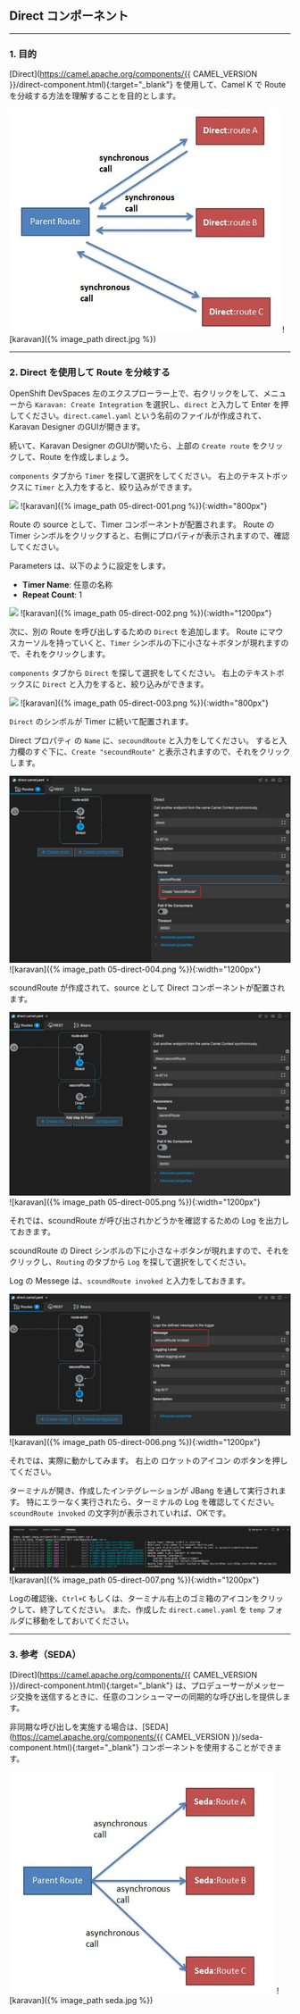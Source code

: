 ## Direct コンポーネント
---

### 1. 目的

[Direct](https://camel.apache.org/components/{{ CAMEL_VERSION }}/direct-component.html){:target="_blank"} を使用して、Camel K で Route を分岐する方法を理解することを目的とします。

![](images/direct.jpg)
![karavan]({% image_path direct.jpg %})

---

### 2. Direct を使用して Route を分岐する

OpenShift DevSpaces 左のエクスプローラー上で、右クリックをして、メニューから `Karavan: Create Integration` を選択し、`direct` と入力して Enter を押してください。`direct.camel.yaml` という名前のファイルが作成されて、Karavan Designer のGUIが開きます。

続いて、Karavan Designer のGUIが開いたら、上部の `Create route` をクリックして、Route を作成しましょう。

`components` タブから `Timer` を探して選択をしてください。
右上のテキストボックスに `Timer` と入力をすると、絞り込みができます。

![](images/05-direct-001.png)
![karavan]({% image_path 05-direct-001.png %}){:width="800px"}

Route の source として、Timer コンポーネントが配置されます。
Route の Timer シンボルをクリックすると、右側にプロパティが表示されますので、確認してください。

Parameters は、以下のように設定をします。

* **Timer Name**: 任意の名称
* **Repeat Count**: 1

![](images/05-direct-002.png)
![karavan]({% image_path 05-direct-002.png %}){:width="1200px"}

次に、別の Route を呼び出しするための `Direct` を追加します。
Route にマウスカーソルを持っていくと、`Timer` シンボルの下に小さな＋ボタンが現れますので、それをクリックします。

`components` タブから `Direct` を探して選択をしてください。
右上のテキストボックスに `Direct` と入力をすると、絞り込みができます。

![](images/05-direct-003.png)
![karavan]({% image_path 05-direct-003.png %}){:width="800px"}

`Direct` のシンボルが Timer に続いて配置されます。

Direct プロパティ の `Name` に、`secoundRoute` と入力をしてください。
すると入力欄のすぐ下に、`Create "secoundRoute"` と表示されますので、それをクリックします。

![](images/05-direct-004.png)
![karavan]({% image_path 05-direct-004.png %}){:width="1200px"}

scoundRoute が作成されて、source として Direct コンポーネントが配置されます。

![](images/05-direct-005.png)
![karavan]({% image_path 05-direct-005.png %}){:width="1200px"}

それでは、scoundRoute が呼び出されかどうかを確認するための Log を出力しておきます。

scoundRoute の Direct シンボルの下に小さな＋ボタンが現れますので、それをクリックし、`Routing` のタブから `Log` を探して選択をしてください。

Log の Messege は、`scoundRoute invoked` と入力をしておきます。

![](images/05-direct-006.png)
![karavan]({% image_path 05-direct-006.png %}){:width="1200px"}

それでは、実際に動かしてみます。
右上の ロケットのアイコン のボタンを押してください。

ターミナルが開き、作成したインテグレーションが JBang を通して実行されます。
特にエラーなく実行されたら、ターミナルの Log を確認してください。
`scoundRoute invoked` の文字列が表示されていれば、OKです。 

![](images/05-direct-007.png)
![karavan]({% image_path 05-direct-007.png %}){:width="1200px"}

Logの確認後、`Ctrl+C` もしくは、ターミナル右上のゴミ箱のアイコンをクリックして、終了してください。
また、作成した `direct.camel.yaml` を `temp` フォルダに移動をしておいてください。 

---

### 3. 参考（SEDA）

[Direct](https://camel.apache.org/components/{{ CAMEL_VERSION }}/direct-component.html){:target="_blank"} は、プロデューサーがメッセージ交換を送信するときに、任意のコンシューマーの同期的な呼び出しを提供します。

非同期な呼び出しを実施する場合は、[SEDA](https://camel.apache.org/components/{{ CAMEL_VERSION }}/seda-component.html){:target="_blank"} コンポーネントを使用することができます。

![](images/seda.jpg)
![karavan]({% image_path seda.jpg %})